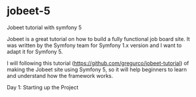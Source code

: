 # jobeet-5
Jobeet tutorial with symfony 5

Jobeet is a great tutorial on how to build a fully functional job board site. It was written by the Symfony team for Symfony 1.x version and I want to adapt it for Symfony 5.

I will following this tutorial (https://github.com/gregurco/jobeet-tutorial) of making the Jobeet site using Symfony 5, so it will help beginners to learn and understand how the framework works.

Day 1: Starting up the Project